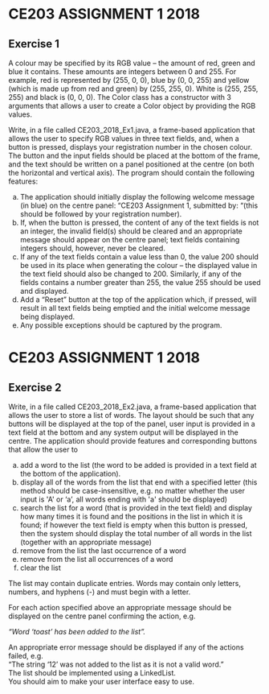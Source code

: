 <h1> CE203 ASSIGNMENT 1 2018</h1>
<h2> Exercise 1</h2>
 <p>A colour may be specified by its RGB value – the amount of red, green and blue it
contains. These amounts are integers between 0 and 255. For example, red is
represented by (255, 0, 0), blue by (0, 0, 255) and yellow (which is made up from
red and green) by (255, 255, 0). White is (255, 255, 255) and black is (0, 0, 0). The
Color class has a constructor with 3 arguments that allows a user to create a
Color object by providing the RGB values.</p>
<p>
Write, in a file called CE203_2018_Ex1.java, a frame-based application that
allows the user to specify RGB values in three text fields, and, when a button is
pressed, displays your registration number in the chosen colour. The button and the
input fields should be placed at the bottom of the frame, and the text should be
written on a panel positioned at the centre (on both the horizontal and vertical
axis). The program should contain the following features:</p>
<ol type="a">
  <li>The application should initially display the following welcome message (in
blue) on the centre panel: “CE203 Assignment 1, submitted by: “(this should be
followed by your registration number).</li>
<li>If, when the button is pressed, the content of any of the text fields is not an
integer, the invalid field(s) should be cleared and an appropriate message
should appear on the centre panel; text fields containing integers should,
however, never be cleared.</li>
<li>If any of the text fields contain a value less than 0, the value 200 should be used
in its place when generating the colour – the displayed value in the text field
should also be changed to 200. Similarly, if any of the fields contains a number
greater than 255, the value 255 should be used and displayed.</li>
<li>Add a “Reset” button at the top of the application which, if pressed, will result
in all text fields being emptied and the initial welcome message being
displayed.</li>
<li>Any possible exceptions should be captured by the program.</li>
</ol>


<h1>CE203 ASSIGNMENT 1 2018</h1>
<h2>Exercise 2</h2>
<p>
Write, in a file called CE203_2018_Ex2.java, a frame-based application that
allows the user to store a list of words. The layout should be such that any buttons
will be displayed at the top of the panel, user input is provided in a text field at the
bottom and any system output will be displayed in the centre. The application
should provide features and corresponding buttons that allow the user to</p>

<ol type="a">
  <li>add a word to the list (the word to be added is provided in a text field at the
bottom of the application).</li>
  <li>display all of the words from the list that end with a specified letter (this
method should be case-insensitive, e.g. no matter whether the user input is 'A'
or ‘a’, all words ending with 'a' should be displayed)</li>
  <li>search the list for a word (that is provided in the text field) and display how
many times it is found and the positions in the list in which it is found; if
however the text field is empty when this button is pressed, then the system
should display the total number of all words in the list (together with an
appropriate message)</li>
  <li>remove from the list the last occurrence of a word</li>
  <li>remove from the list all occurrences of a word</li>
  <li>clear the list</li>
</ol>
<p>
The list may contain duplicate entries. Words may contain only letters, numbers,
and hyphens (-) and must begin with a letter.<br>

For each action specified above an appropriate message should be displayed on the
centre panel confirming the action, e.g. <br>

<em>“Word ‘toast’ has been added to the list”.</em><br>

An appropriate error message should be displayed if any of the actions failed, e.g.<br>
“The string ‘12’ was not added to the list as it is not a valid word.”<br>
The list should be implemented using a LinkedList.<br>
You should aim to make your user interface easy to use.</p>
